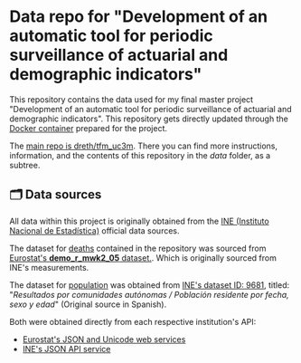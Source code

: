 # Data repo for "Development of an automatic tool for periodic surveillance of actuarial and demographic indicators"

This repository contains the data used for my final master project "Development of an automatic tool for periodic surveillance of actuarial and demographic indicators". This repository gets directly updated through the [Docker container](https://hub.docker.com/r/dreth/tfm_uc3m) prepared for the project.

The [main repo is dreth/tfm_uc3m](https://github.com/dreth/tfm_uc3m). There you can find more instructions, information, and the contents of this repository in the *data* folder, as a subtree. 

## 🗂️ Data sources

All data within this project is originally obtained from the [INE (Instituto Nacional de Estadística)](https://ine.es/) official data sources. 

The dataset for [deaths](https://github.com/dreth/tfm_uc3m/blob/main/data/death.csv) contained in the repository was sourced from [Eurostat's **demo_r_mwk2_05** dataset.](https://ec.europa.eu/eurostat/databrowser/view/demo_r_mwk2_05/default/table?lang=en). Which is originally sourced from INE's measurements.

The dataset for [population](https://github.com/dreth/tfm_uc3m/blob/main/data/pop.csv) was obtained from [INE's dataset ID: 9681](https://www.ine.es/jaxiT3/Tabla.htm?t=9681&L=0), titled: "*Resultados por comunidades autónomas / Población residente por fecha, sexo y edad*" (Original source in Spanish).

Both were obtained directly from each respective institution's API:

- [Eurostat's JSON and Unicode web services](https://ec.europa.eu/eurostat/web/json-and-unicode-web-services/getting-started/query-builder)
- [INE's JSON API service](https://www.ine.es/dyngs/DataLab/manual.html?cid=45)
